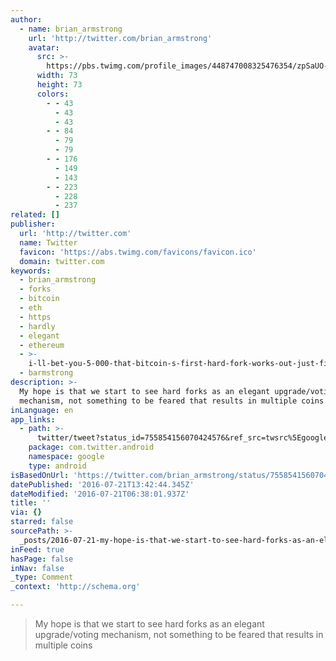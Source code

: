 ```yaml
---
author:
  - name: brian_armstrong
    url: 'http://twitter.com/brian_armstrong'
    avatar:
      src: >-
        https://pbs.twimg.com/profile_images/448747008325476354/zpSaUO-F_bigger.jpeg
      width: 73
      height: 73
      colors:
        - - 43
          - 43
          - 43
        - - 84
          - 79
          - 79
        - - 176
          - 149
          - 143
        - - 223
          - 228
          - 237
related: []
publisher:
  url: 'http://twitter.com'
  name: Twitter
  favicon: 'https://abs.twimg.com/favicons/favicon.ico'
  domain: twitter.com
keywords:
  - brian_armstrong
  - forks
  - bitcoin
  - eth
  - https
  - hardly
  - elegant
  - ethereum
  - >-
    i-ll-bet-you-5-000-that-bitcoin-s-first-hard-fork-works-out-just-fine-a380abbe97b3
  - barmstrong
description: >-
  My hope is that we start to see hard forks as an elegant upgrade/voting
  mechanism, not something to be feared that results in multiple coins
inLanguage: en
app_links:
  - path: >-
      twitter/tweet?status_id=755854156070424576&ref_src=twsrc%5Egoogle%7Ctwcamp%5Eandroidseo%7Ctwgr%5Estatus%7Ctwterm%5E755854156070424576
    package: com.twitter.android
    namespace: google
    type: android
isBasedOnUrl: 'https://twitter.com/brian_armstrong/status/755854156070424576'
datePublished: '2016-07-21T13:42:44.345Z'
dateModified: '2016-07-21T06:38:01.937Z'
title: ''
via: {}
starred: false
sourcePath: >-
  _posts/2016-07-21-my-hope-is-that-we-start-to-see-hard-forks-as-an-elegant-upg.md
inFeed: true
hasPage: false
inNav: false
_type: Comment
_context: 'http://schema.org'

---
```

> My hope is that we start to see hard forks as an elegant upgrade/voting mechanism, not something to be feared that results in multiple coins